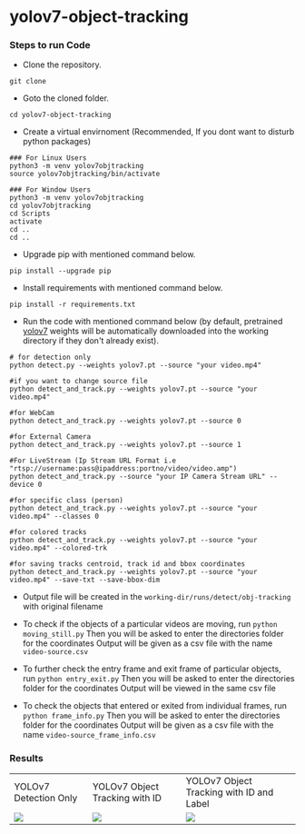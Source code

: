 # yolov7-object-tracking

### Steps to run Code
- Clone the repository.
```
git clone 
```
- Goto the cloned folder.
```
cd yolov7-object-tracking
```
- Create a virtual envirnoment (Recommended, If you dont want to disturb python packages)
```
### For Linux Users
python3 -m venv yolov7objtracking
source yolov7objtracking/bin/activate

### For Window Users
python3 -m venv yolov7objtracking
cd yolov7objtracking
cd Scripts
activate
cd ..
cd ..
```
- Upgrade pip with mentioned command below.
```
pip install --upgrade pip
```
- Install requirements with mentioned command below.
```
pip install -r requirements.txt
```
- Run the code with mentioned command below (by default, pretrained [yolov7](https://github.com/WongKinYiu/yolov7/releases/download/v0.1/yolov7.pt) weights will be automatically downloaded into the working directory if they don't already exist).
```
# for detection only
python detect.py --weights yolov7.pt --source "your video.mp4"

#if you want to change source file
python detect_and_track.py --weights yolov7.pt --source "your video.mp4"

#for WebCam
python detect_and_track.py --weights yolov7.pt --source 0

#for External Camera
python detect_and_track.py --weights yolov7.pt --source 1

#For LiveStream (Ip Stream URL Format i.e "rtsp://username:pass@ipaddress:portno/video/video.amp")
python detect_and_track.py --source "your IP Camera Stream URL" --device 0

#for specific class (person)
python detect_and_track.py --weights yolov7.pt --source "your video.mp4" --classes 0

#for colored tracks 
python detect_and_track.py --weights yolov7.pt --source "your video.mp4" --colored-trk

#for saving tracks centroid, track id and bbox coordinates
python detect_and_track.py --weights yolov7.pt --source "your video.mp4" --save-txt --save-bbox-dim
```

- Output file will be created in the ```working-dir/runs/detect/obj-tracking``` with original filename

- To check if the objects of a particular videos are moving, run
```python moving_still.py``` 
Then you will be asked to enter the directories folder for the coordinates
Output will be given as a csv file with the name ```video-source.csv``` 

- To further check the entry frame and exit frame of particular objects, run
```python entry_exit.py```
Then you will be asked to enter the directories folder for the coordinates
Output will be viewed in the same csv file

- To check the objects that entered or exited from individual frames, run
```python frame_info.py```
Then you will be asked to enter the directories folder for the coordinates
Output will be given as a csv file with the name ```video-source_frame_info.csv```


### Results
<table>
  <tr>
    <td>YOLOv7 Detection Only</td>
    <td>YOLOv7 Object Tracking with ID</td>
    <td>YOLOv7 Object Tracking with ID and Label </td>
  </tr>
  <tr>
    <td><img src="https://user-images.githubusercontent.com/62513924/196107891-bb8124de-99c6-4039-b556-2ade403bd985.png"></td>
    <td><img src="https://user-images.githubusercontent.com/62513924/185798283-0455ce49-4359-4e52-8d69-fd30dd61c5b4.png"></td>
     <td><img src="https://user-images.githubusercontent.com/62513924/191241661-ed5b87eb-5c8c-49bc-8301-531ee86f3b38.png"></td>
  </tr>
 </table>

